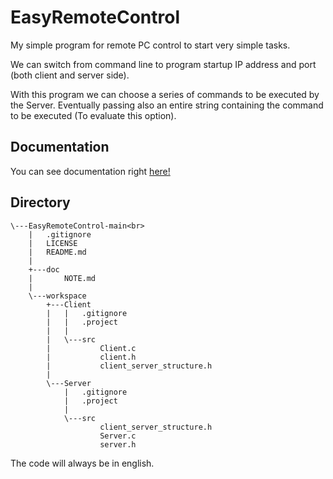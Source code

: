 # EasyRemoteControl
My simple program for remote PC control to start very simple tasks.<br>

We can switch from command line to program startup IP address and port (both client and server side).<br>

With this program we can choose a series of commands to be executed by the Server. Eventually passing also an entire string containing the command to be executed (To evaluate this option).

## Documentation

You can see documentation right [here!](https://github.com/zSavT/EasyRemoteControl/blob/main/doc/NOTE.md)

## Directory

```
\---EasyRemoteControl-main<br>
    |   .gitignore
    |   LICENSE
    |   README.md
    |   
    +---doc
    |       NOTE.md
    |       
    \---workspace
        +---Client
        |   |   .gitignore
        |   |   .project
        |   |   
        |   \---src
        |           Client.c
        |           client.h
        |           client_server_structure.h
        |           
        \---Server
            |   .gitignore
            |   .project
            |   
            \---src
                    client_server_structure.h
                    Server.c
                    server.h

```

<p>
The code will always be in english.

